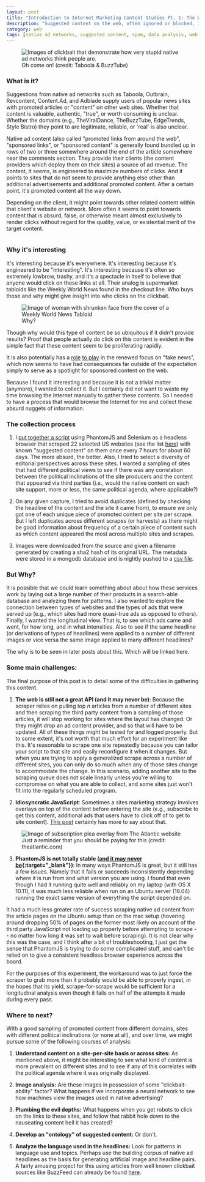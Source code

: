 ```yaml
---
layout: post
title: "Introduction to Internet Marketing Content Studies Pt. 1: The Web is (still) not an API"
description: "Suggested content on the web, often ignored or blocked, is both ubiquitous and invisible. It's everywhere, and yet goes largely unseen because many elect not to see it, or filter it out mentally when it is present. Information can take on a different value when aggregated and presented outside of its original context. This post details how I originally sought to take on the task of collecting, analyzing, and showcasing those clickbait, suggested content articles that accompany most commercial, high-traffic web sites. But it also explores what I found about how fragile, bloated, and unpredictable the web is and how it is not anything close to an API if you seek to handle its content like structured data."
category: web
tags: [native ad networks, suggested content, spam, data analysis, web archiving]
---
```


<figure>
<img class="blog-post" src="/assets/images/posts/2017/06/buzztube_native_example.png" alt="Images of clickbait that demonstrate how very stupid native ad networks think people are."/><figcaption>Oh come on! (credit: Taboola & BuzzTube)</figcaption></figure>

### What is it?

Suggestions from native ad networks such as Taboola, Outbrain, Revcontent, Content.Ad, and Adblade supply users of popular news sites with promoted articles or "content" on other web sites. Whether that content is valuable, authentic, "true", or worth consuming is unclear. Whether the domains (e.g., TheViralDance, TheBuzzTube, EdgeTrends, Style Bistro) they point to are legitimate, reliable, or 'real' is also unclear. 

Native ad content (also called "promoted links from around the web", "sponsored links", or "sponsored content" is generally found bundled up in rows of two or three somewhere around the end of the article somewhere near the comments section. They provide their clients (the content providers which deploy them on their sites) a source of ad revenue. The content, it seems, is engineered to maximize numbers of clicks. And it points to sites that do not seem to provide anything else other than additional advertisements and additional promoted content. After a certain point, it's promoted content all the way down.

Depending on the client, it might point towards other related content within that client's website or network. More often it seems to point towards content that is absurd, false, or otherwise meant almost exclusively to render clicks without regard for the quality, value, or existential merit of the target content.

<figure><img class="blog-post" src="/assets/images/posts/2017/06/seriously-what.png" alt=""/><figcaption></figcaption></figure>

### Why it's interesting

It's interesting because it's everywhere. It's interesting because it's engineered to be "interesting". It's interesting because it's often so extremely lowbrow, trashy, and it's a spectacle in itself to believe that anyone would click on these links at all. Their analog is supermarket tabloids like the Weekly World News found in the checkout line. Who buys those and why might give insight into who clicks on the clickbait.

<figure><img class="blog-post" src="/assets/images/posts/2017/06/worlds-smallest-face.jpeg" alt="Image of woman with shrunken face from the cover of a Weekly World News Tabloid"/><figcaption>Why?</figcaption></figure>

Though why would this type of content be so ubiquitous if it didn't provide results? Proof that people actually do click on this content is evident in the simple fact that these content seem to be proliferating rapidly. 

It is also potentially has a [role](http://www.wired.co.uk/article/fake-news-outbrain-taboola-hillary-clinton) [to play](https://digiday.com/media/underbelly-internet-fake-news-gets-funded/) in the renewed focus on "fake news", which now seems to have had consequences far outside of the expectation simply to serve as a spotlight for sponsored content on the web.  

Because I found it interesting and because it is not a trivial matter (anymore), I wanted to collect it. But I certainly did not want to waste my time browsing the Internet manually to gather these contents. So I needed to have a process that would browse the Internet for me and collect these absurd nuggets of information. 

### The collection process

1) I [put together a script](https://github.com/dogrdon/theothercontent) using PhantomJS and Selenium as a headless browser that scraped 22 selected US websites (see the list [here](https://github.com/dogrdon/theothercontent/blob/master/sites/pilot_sites.csv)) with known "suggested content" on them once every 7 hours for about 60 days. The more absurd, the better. Also, I tried to select a diversity of editorial perspectives across these sites. I wanted a sampling of sites that had different political views to see if there was any correlation between the political inclinations of the site producers and the content that appeared via third parties (i.e., would the native content on each site support, more or less, the same political agenda, where applicable?) 

2) On any given capture, I tried to avoid duplicates (defined by checking the headline of the content and the site it came from), to ensure we only got one of each unique piece of promoted content per site per scrape. But I left duplicates across different scrapes (or harvests) as there might be good information about frequency of a certain piece of content such as which content appeared the most across multiple sites and scrapes.

3) Images were downloaded from the source and given a filename generated by creating a sha2 hash of its original URL. The metadata were stored in a mongodb database and is nightly pushed to a [csv file](https://github.com/dogrdon/native_ad_data/blob/master/native_ad_data.csv).

### But Why?

It is possible that we could learn something about about how these services work by laying out a large number of their products in a search-able database and analyzing them for patterns. I also wanted to explore the connection between types of websites and the types of ads that were served up (e.g., which sites had more quasi-true ads as opposed to others). Finally, I wanted the longitudinal view. That is, to see which ads came and went, for how long, and in what intensities. Also to see if the same headline (or derivations of types of headlines) were applied to a number of different images or vice versa the same image applied to many different headlines?

The why is to be seen in later posts about this. Which will be linked here.

### Some main challenges:

The final purpose of this post is to detail some of the difficulties in gathering this content. 

1) <b>The web is still not a great API (and it may never be)</b>: Because the scraper relies on pulling top <i>n</i> articles from a number of different sites and then scraping the third party content from a sampling of those articles, it will stop working for sites where the layout has changed. Or they might drop an ad content provider, and so that will have to be updated. All of these things might be tested for and logged properly. But to some extent, it's not worth that much effort for an experiment like this. It's reasonable to scrape one site repeatedly because you can tailor your script to that site and easily reconfigure it when it changes. But when you are trying to apply a generalized scrape across a number of different sites, you can only do so much when any of those sites change to accommodate the change. In this scenario, adding another site to the scraping queue does not scale linearly unless you're willing to compromise on what you are able to collect, and some sites just won't fit into the regularly scheduled program.

2) <b>Idiosyncratic JavaScript</b>: Sometimes a sites marketing strategy involves overlays on top of the content before entering the site (e.g., subscribe to get this content, additional ads that users have to click off of to get to site content). [This post](https://theoutline.com/post/1165/the-web-looks-like-shit) certainly has more to say about that.

<figure><img class="blog-post" src="/assets/images/posts/2017/06/atlantic-overlay.png" alt="Image of subscription plea overlay from The Atlantic website"/><figcaption>Just a reminder that you should be paying for this (credit: theatlantic.com)</figcaption></figure>

3) <b>PhantomJS is not totally stable ([and it may never be](https://groups.google.com/forum/#!topic/phantomjs/9aI5d-LDuNE){:target="_blank"})</b>: In many ways PhantomJS is great, but it still has a few issues. Namely that it fails or succeeds inconsistently depending where it is run from and what version you are using. I found that even though I had it running quite well and reliably on my laptop (with OS X 10.11), it was much less reliable when run on an Ubuntu server (16.04) running the exact same version of everything the script depended on. 

It had a much less greater rate of success scraping native ad content from the article pages on the Ubuntu setup than on the mac setup (hovering around dropping 50% of pages on the former most likely on account of the third party JavaScript not loading up properly before attempting to scrape -- no matter how long it was set to wait before scraping). It is not clear why this was the case, and I think after a bit of troubleshooting, I just get the sense that PhantomJS is trying to do some complicated stuff, and can't be relied on to give a consistent headless browser experience across the board. 

For the purposes of this experiment, the workaround was to just force the scraper to grab more than it probably would be able to properly ingest, in the hopes that its yield, scrape-for-scrape would be sufficient for a longitudinal analysis even though it fails on half of the attempts it made during every pass.

### Where to next?

With a good sampling of promoted content from different domains, sites with different political inclinations (or none at all), and over time, we might pursue some of the following courses of analysis:

1) <b>Understand content on a site-per-site basis or across sites:</b> As mentioned above, it might be interesting to see what kind of content is more prevalent on different sites and to see if any of this correlates with the political agenda where it was originally displayed.

2) <b>Image analysis:</b> Are these images in possession of some "clickbait-ability" factor? What happens if we incorporate a neural network to see how machines view the images used in native advertising?

3) <b>Plumbing the evil depths:</b> What happens when you get robots to click on the links to these sites, and follow that rabbit hole down to the nauseating content hell it has created?

4) <b>Develop an "ontology" of suggested content:</b> Or don't.

5) <b>Analyze the language used in the headlines:</b> Look for patterns in language use and topics. Perhaps use the building corpus of native ad headlines as the basis for generating artificial image and headline pairs. A fairly amusing project for this using articles from well known clickbait sources like BuzzFeed can already be found [here](https://larseidnes.com/2015/10/13/auto-generating-clickbait-with-recurrent-neural-networks/).




